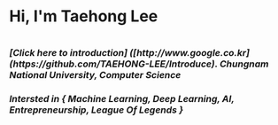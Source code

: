<h1> Hi, I'm Taehong Lee <h1>

<p>
  <em>
    <h3>
      [Click here to  introduction] ([http://www.google.co.kr](https://github.com/TAEHONG-LEE/Introduce).
      Chungnam National University, Computer Science
    </h3>
  </em>
  <em>
    <h3>
    Intersted in { Machine Learning, Deep Learning, AI, Entrepreneurship, League Of Legends }
    </h3>
  </em>
</p?
